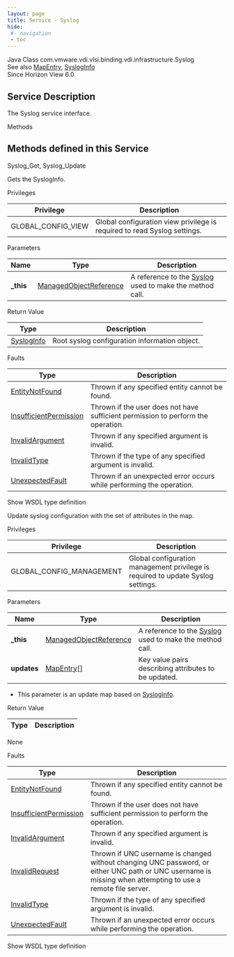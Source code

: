```yaml
---
layout: page
title: Service - Syslog
hide:
 #- navigation
 - toc
---
```


  
  
  



Java Class
    com.vmware.vdi.vlsi.binding.vdi.infrastructure.Syslog  
See also
     [MapEntry](vdi.util.MapEntry.md), [SyslogInfo](vdi.infrastructure.Syslog.SyslogInfo.md)  
Since 
    Horizon View 6.0

  


## Service Description

The Syslog service interface. 

Methods

Methods defined in this Service   
---  
Syslog_Get, Syslog_Update  
  



Gets the SyslogInfo. 

Privileges 

Privilege |  Description   
---|---  
GLOBAL_CONFIG_VIEW|  Global configuration view privilege is required to read Syslog settings.   
  


Parameters 

Name| Type| Description  
---|---|---  
**_this**| [ManagedObjectReference](vmodl.ManagedObjectReference.md)|  A reference to the [Syslog](vdi.infrastructure.Syslog.md) used to make the method call.   
  


Return Value 

Type |  Description   
---|---  
[SyslogInfo](vdi.infrastructure.Syslog.SyslogInfo.md)| Root syslog configuration information object.  
  


Faults 

Type |  Description   
---|---  
[EntityNotFound](vdi.fault.EntityNotFound.md)| Thrown if any specified entity cannot be found.  
[InsufficientPermission](vdi.fault.InsufficientPermission.md)| Thrown if the user does not have sufficient permission to perform the operation.  
[InvalidArgument](vdi.fault.InvalidArgument.md)| Thrown if any specified argument is invalid.  
[InvalidType](vdi.fault.InvalidType.md)| Thrown if the type of any specified argument is invalid.  
[UnexpectedFault](vdi.fault.UnexpectedFault.md)| Thrown if an unexpected error occurs while performing the operation.  
  
Show WSDL type definition

  
  
  



Update syslog configuration with the set of attributes in the map. 

Privileges 

Privilege |  Description   
---|---  
GLOBAL_CONFIG_MANAGEMENT|  Global configuration management privilege is required to update Syslog settings.   
  


Parameters 

Name| Type| Description  
---|---|---  
**_this**| [ManagedObjectReference](vmodl.ManagedObjectReference.md)|  A reference to the [Syslog](vdi.infrastructure.Syslog.md) used to make the method call.   
**updates**| [MapEntry[]](vdi.util.MapEntry.md)|  Key value pairs describing attributes to be updated.   


  * This parameter is an update map based on [SyslogInfo](vdi.infrastructure.Syslog.SyslogInfo.md "SyslogInfo"). 

  
  


Return Value 

Type |  Description   
---|---  
None  
  


Faults 

Type |  Description   
---|---  
[EntityNotFound](vdi.fault.EntityNotFound.md)| Thrown if any specified entity cannot be found.  
[InsufficientPermission](vdi.fault.InsufficientPermission.md)| Thrown if the user does not have sufficient permission to perform the operation.  
[InvalidArgument](vdi.fault.InvalidArgument.md)| Thrown if any specified argument is invalid.  
[InvalidRequest](vdi.fault.InvalidRequest.md)| Thrown if UNC username is changed without changing UNC password, or either UNC path or UNC username is missing when attempting to use a remote file server.  
[InvalidType](vdi.fault.InvalidType.md)| Thrown if the type of any specified argument is invalid.  
[UnexpectedFault](vdi.fault.UnexpectedFault.md)| Thrown if an unexpected error occurs while performing the operation.  
  
Show WSDL type definition

  
  
  
  
  
  
  

